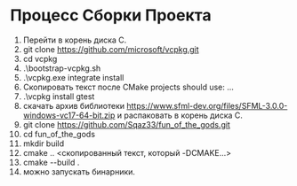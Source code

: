 # Процесс Сборки Проекта

1. Перейти в корень диска C.
2. git clone https://github.com/microsoft/vcpkg.git
3. cd vcpkg
4. .\bootstrap-vcpkg.sh
5. .\vcpkg.exe integrate install
6. Скопировать текст после CMake projects should use: ...
7. .\vcpkg install gtest
8. скачать архив библиотеки https://www.sfml-dev.org/files/SFML-3.0.0-windows-vc17-64-bit.zip и распаковать в корень диска С.
9. git clone https://github.com/Sqaz33/fun_of_the_gods.git
10. cd fun_of_the_gods
11. mkdir build
12. cmake .. \<скопированный текст, который -DCMAKE...\>
13. cmake --build .
14. можно запускать бинарники.
